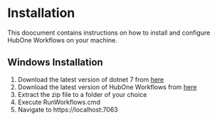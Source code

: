 # Installation
This doocument contains instructions on how to install and configure HubOne Workflows on your machine.

## Windows Installation
1. Download the latest version of dotnet 7 from [here](https://download.visualstudio.microsoft.com/download/pr/5b9d1f0d-9c56-4bef-b950-c1b439489b27/b4aa387715207faa618a99e9b2dd4e35/dotnet-sdk-7.0.100-win-x64.exe
) 
2. Download the latest version of HubOne Workflows from [here](https://tribetechnology.sharepoint.com/:u:/s/HubOneWorkflows/EVYQ_MnpBbZNifC5XUGtXd4BAG1yZQxNgbjcwu4c7FxRkA?e=CuLPhQ)
3. Extract the zip file to a folder of your choice
4. Execute RunWorkflows.cmd
5. Navigate to https://localhost:7063